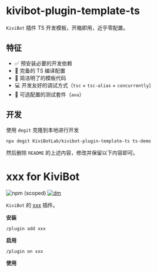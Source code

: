 # kivibot-plugin-template-ts

`KiviBot` 插件 TS 开发模板，开箱即用，近乎零配置。

## 特征

- ✅ 预安装必要的开发依赖
- 🔧 完备的 TS 编译配置
- 🎨 简洁明了的模板代码
- 💻 开发友好的调试方式（`tsc` + `tsc-alias` + `concurrently`）
- 🧪 可选配置的测试套件（`ava`）

## 开发

使用 `degit` 克隆到本地进行开发

```shell
npx degit KiviBotLab/kivibot-plugin-template-ts ts-demo
```

然后删除 `README` 的上述内容，修改并保留以下内容即可。

# xxx for KiviBot

![npm (scoped)](https://img.shields.io/npm/v/kivibot-plugin-chatgpt?color=527dec&label=kivibot-plugin-chatgpt&style=flat-square)
[![dm](https://shields.io/npm/dm/kivibot-plugin-chatgpt?style=flat-square)](https://www.npmjs.com/package/kivibot-plugin-chatgpt)

`KiviBot` 的 [xxx](https://beta.kivibot.com/) 插件。

**安装**

```shell
/plugin add xxx
```

**启用**

```shell
/plugin on xxx
```

**使用**

```shell

```
